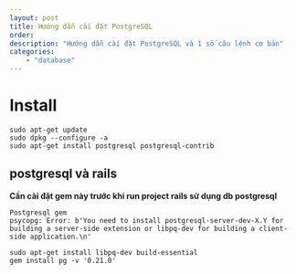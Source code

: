 ```yaml
---
layout: post
title: Hướng dẫn cài đặt PostgreSQL
order: 
description: "Hướng dẫn cài đặt PostgreSQL và 1 số câu lệnh cơ bản" 
categories: 
    - "database"
---
```


# Install

```
sudo apt-get update
sudo dpkg --configure -a
sudo apt-get install postgresql postgresql-contrib
```

## postgresql và rails

**Cần cài đặt gem này trước khi run project rails sử dụng db postgresql**
```
Postgresql gem
psycopg: Error: b'You need to install postgresql-server-dev-X.Y for building a server-side extension or libpq-dev for building a client-side application.\n'
```

```
sudo apt-get install libpq-dev build-essential
gem install pg -v '0.21.0'
```